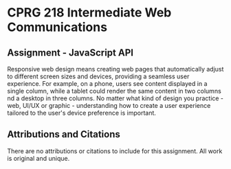 # CPRG 218 Intermediate Web Communications
## Assignment - JavaScript API

Responsive web design means creating web pages that automatically adjust to different screen sizes and devices, providing a seamless user experience. For example, on a phone, users see content displayed in a single column, while a tablet could render the same content in two columns nd a desktop in three columns.&nbsp;No matter what kind of design you practice - web, UI/UX or graphic - understanding how to create a user experience tailored to the user's device preference is important.

## Attributions and Citations
There are no attributions or citations to include for this assignment. All work is original and unique.
